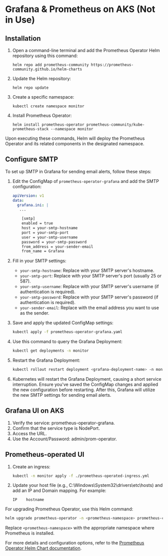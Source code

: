 # Grafana & Prometheus on AKS (Not in Use)

## Installation

1. Open a command-line terminal and add the Prometheus Operator Helm repository using this command:
   ```
   helm repo add prometheus-community https://prometheus-community.github.io/helm-charts
   ```

2. Update the Helm repository:
   ```
   helm repo update
   ```

3. Create a specific namespace:
   ```
   kubectl create namespace monitor
   ```

4. Install Prometheus Operator:
   ```
   helm install prometheus-operator prometheus-community/kube-prometheus-stack --namespace monitor
   ```

Upon executing these commands, Helm will deploy the Prometheus Operator and its related components in the designated namespace. 

## Configure SMTP
To set up SMTP in Grafana for sending email alerts, follow these steps:

1. Edit the ConfigMap of `prometheus-operator-grafana` and add the SMTP configuration:

   ```yaml
   apiVersion: v1
   data:
     grafana.ini: |
      ...
   
       [smtp]
       enabled = true
       host = your-smtp-hostname
       port = your-smtp-port
       user = your-smtp-username
       password = your-smtp-password
       from_address = your-sender-email
       from_name = Grafana
   ```

2. Fill in your SMTP settings:

   - `your-smtp-hostname`: Replace with your SMTP server's hostname.
   - `your-smtp-port`: Replace with your SMTP server's port (usually 25 or 587).
   - `your-smtp-username`: Replace with your SMTP server's username (if authentication is required).
   - `your-smtp-password`: Replace with your SMTP server's password (if authentication is required).
   - `your-sender-email`: Replace with the email address you want to use as the sender.

3. Save and apply the updated ConfigMap settings:

   ```bash
   kubectl apply -f prometheus-operator-grafana.yaml
   ```

4. Use this command to query the Grafana Deployment:

   ```bash
   kubectl get deployments -n monitor
   ```

5. Restart the Grafana Deployment:

   ```bash
   kubectl rollout restart deployment <grafana-deployment-name> -n monitor
   ```

6. Kubernetes will restart the Grafana Deployment, causing a short service interruption. Ensure you've saved the ConfigMap changes and applied the new configuration before restarting. After this, Grafana will utilize the new SMTP settings for sending email alerts.

## Grafana UI on AKS

1. Verify the service: prometheus-operator-grafana.
2. Confirm that the service type is NodePort.
3. Access the URL.
4. Use the Account/Password: admin/prom-operator.

## Prometheus-operated UI

1. Create an ingress:
   ```bash
   kubectl -n monitor apply -f ./prometheus-operated-ingress.yml
   ```

2. Update your host file (e.g., C:\Windows\System32\drivers\etc\hosts) and add an IP and Domain mapping. For example:
   ```
   IP    hostname
   ```

For upgrading Prometheus Operator, use this Helm command:
```bash
helm upgrade prometheus-operator -n <prometheus-namespace> prometheus-community/kube-prometheus-stack --recreate-pods
```

Replace `<prometheus-namespace>` with the appropriate namespace where Prometheus is installed.

For more details and configuration options, refer to the [Prometheus Operator Helm Chart documentation](https://github.com/prometheus-community/helm-charts/tree/main/charts/kube-prometheus-stack).
